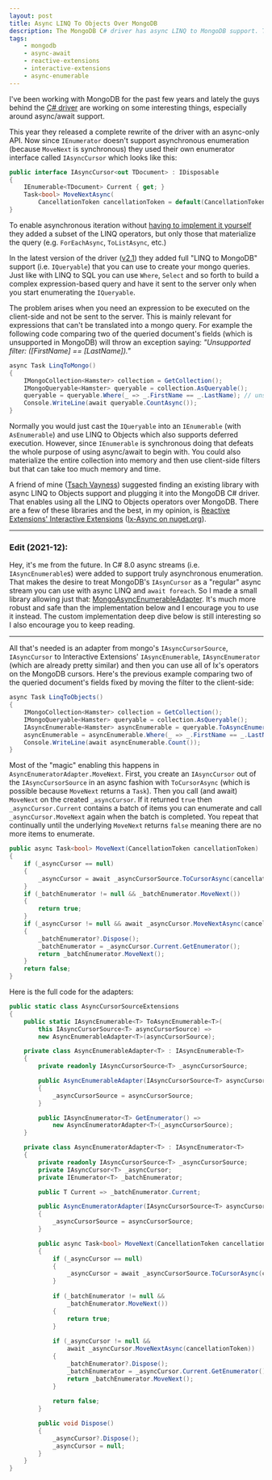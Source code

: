 ```yaml
---
layout: post
title: Async LINQ To Objects Over MongoDB
description: The MongoDB C# driver has async LINQ to MongoDB support. This shows how to add async LINQ to Objects support over MongoDB using Rx's Ix.
tags:
    - mongodb
    - async-await
    - reactive-extensions
    - interactive-extensions
    - async-enumerable
---
```


I've been working with MongoDB for the past few years and lately the guys behind the [C# driver](https://github.com/mongodb/mongo-csharp-driver "mongo-csharp-driver") are working on some interesting things, especially around async/await support.

This year they released a complete rewrite of the driver with an async-only API. Now since `IEnumerator` doesn't support asynchronous enumeration (because `MoveNext` is synchronous) they used their own enumerator interface called `IAsyncCursor` which looks like this:
<!--more-->

```csharp
public interface IAsyncCursor<out TDocument> : IDisposable
{
    IEnumerable<TDocument> Current { get; }
    Task<bool> MoveNextAsync(
        CancellationToken cancellationToken = default(CancellationToken));
}
``` 

To enable asynchronous iteration without [having to implement it yourself](http://stackoverflow.com/a/29683170/885318 "How is an IAsyncCursor used for iteration with the mongodb c# driver?") they added a subset of the LINQ operators, but only those that materialize the query (e.g. `ForEachAsync`,  `ToListAsync`, etc.)

In the latest version of the driver ([v2.1](https://github.com/mongodb/mongo-csharp-driver/releases/tag/v2.1.0)) they added full "LINQ to MongoDB" support (i.e. `IQueryable`) that you can use to create your mongo queries. Just like with LINQ to SQL you can use `Where`, `Select` and so forth to build a complex expression-based query and have it sent to the server only when you start enumerating the `IQueryable`.

The problem arises when you need an expression to be executed on the client-side and not be sent to the server. This is mainly relevant for expressions that can't be translated into a mongo query. For example the following code comparing two of the queried document's fields (which is unsupported in MongoDB) will throw an exception saying: *"Unsupported filter: ([FirstName] == [LastName])."*

```csharp
async Task LinqToMongo()
{
    IMongoCollection<Hamster> collection = GetCollection();
    IMongoQueryable<Hamster> queryable = collection.AsQueryable();
    queryable = queryable.Where(_ => _.FirstName == _.LastName); // unsupported filter
    Console.WriteLine(await queryable.CountAsync());
}
```

Normally you would just cast the `IQueryable` into an `IEnumerable` (with `AsEnumerable`) and use LINQ to Objects which also supports deferred execution. However, since `IEnumerable` is synchronous doing that defeats the whole purpose of using async/await to begin with. You could also materialize the entire collection into memory and then use client-side filters but that can take too much memory and time.

A friend of mine ([Tsach Vayness](https://linkedin.com/in/tsachv)) suggested finding an existing library with async LINQ to Objects support and plugging it into the MongoDB C# driver. That enables using all the LINQ to Objects operators over MongoDB. There are a few of these libraries and the best, in my opinion, is [Reactive Extensions' Interactive Extensions](https://github.com/Reactive-Extensions/Rx.NET#interactive-extensions "Rx.NET") ([Ix-Async on nuget.org](https://www.nuget.org/packages/Ix-Async/ "Ix-Async")).

---

### Edit (2021-12):

Hey, it's me from the future. In C# 8.0 async streams (i.e. `IAsyncEnumerable`s) were added to support truly asynchronous enumeration. That makes the desire to treat MongoDB's `IAsynCursor` as a "regular" async stream you can use with async LINQ and `await foreach`. So I made a small library allowing just that: [MongoAsyncEnumerableAdapter](https://github.com/i3arnon/MongoAsyncEnumerableAdapter). It's much more robust and safe than the implementation below and I encourage you to use it instead. The custom implementation deep dive below is still interesting so I also encourage you to keep reading.

---

All that's needed is an adapter from mongo's `IAsyncCursorSource`, `IAsyncCursor` to Interactive Extensions' `IAsyncEnumerable`, `IAsyncEnumerator` (which are already pretty similar) and then you can use all of Ix's operators on the MongoDB cursors. Here's the previous example comparing two of the queried document's fields fixed by moving the filter to the client-side:

```csharp
async Task LinqToObjects()
{
    IMongoCollection<Hamster> collection = GetCollection();
    IMongoQueryable<Hamster> queryable = collection.AsQueryable();
    IAsyncEnumerable<Hamster> asyncEnumerable = queryable.ToAsyncEnumerable();
    asyncEnumerable = asyncEnumerable.Where(_ => _.FirstName == _.LastName);
    Console.WriteLine(await asyncEnumerable.Count());
}
```

Most of the "magic" enabling this happens in `AsyncEnumeratorAdapter.MoveNext`. First, you create an `IAsyncCursor` out of the `IAsyncCursorSource` in an async fashion with `ToCursorAsync` (which is possible because `MoveNext` returns a `Task`). Then you call (and await) `MoveNext` on the created `_asyncCursor`. If it returned `true` then `_asyncCursor.Current` contains a batch of items you can enumerate and call `_asyncCursor.MoveNext` again when the batch is completed. You repeat that continually until the underlying `MoveNext` returns `false` meaning there are no more items to enumerate. 

```csharp
public async Task<bool> MoveNext(CancellationToken cancellationToken)
{
    if (_asyncCursor == null)
    {
        _asyncCursor = await _asyncCursorSource.ToCursorAsync(cancellationToken);
    }
    if (_batchEnumerator != null && _batchEnumerator.MoveNext())
    {
        return true;
    }
    if (_asyncCursor != null && await _asyncCursor.MoveNextAsync(cancellationToken))
    {
        _batchEnumerator?.Dispose();
        _batchEnumerator = _asyncCursor.Current.GetEnumerator();
        return _batchEnumerator.MoveNext();
    }
    return false;
}
```

Here is the full code for the adapters:

```csharp
public static class AsyncCursorSourceExtensions
{
    public static IAsyncEnumerable<T> ToAsyncEnumerable<T>(
        this IAsyncCursorSource<T> asyncCursorSource) => 
        new AsyncEnumerableAdapter<T>(asyncCursorSource);

    private class AsyncEnumerableAdapter<T> : IAsyncEnumerable<T>
    {
        private readonly IAsyncCursorSource<T> _asyncCursorSource;

        public AsyncEnumerableAdapter(IAsyncCursorSource<T> asyncCursorSource)
        {
            _asyncCursorSource = asyncCursorSource;
        }

        public IAsyncEnumerator<T> GetEnumerator() => 
            new AsyncEnumeratorAdapter<T>(_asyncCursorSource);
    }

    private class AsyncEnumeratorAdapter<T> : IAsyncEnumerator<T>
    {
        private readonly IAsyncCursorSource<T> _asyncCursorSource;
        private IAsyncCursor<T> _asyncCursor;
        private IEnumerator<T> _batchEnumerator;

        public T Current => _batchEnumerator.Current;

        public AsyncEnumeratorAdapter(IAsyncCursorSource<T> asyncCursorSource)
        {
            _asyncCursorSource = asyncCursorSource;
        }

        public async Task<bool> MoveNext(CancellationToken cancellationToken)
        {
            if (_asyncCursor == null)
            {
                _asyncCursor = await _asyncCursorSource.ToCursorAsync(cancellationToken);
            }
            
            if (_batchEnumerator != null &&
                _batchEnumerator.MoveNext())
            {
                return true;
            }
            
            if (_asyncCursor != null &&
                await _asyncCursor.MoveNextAsync(cancellationToken))
            {
                _batchEnumerator?.Dispose();
                _batchEnumerator = _asyncCursor.Current.GetEnumerator();
                return _batchEnumerator.MoveNext();
            }
            
            return false;
        }

        public void Dispose()
        {
            _asyncCursor?.Dispose();
            _asyncCursor = null;
        }
    }
}
```